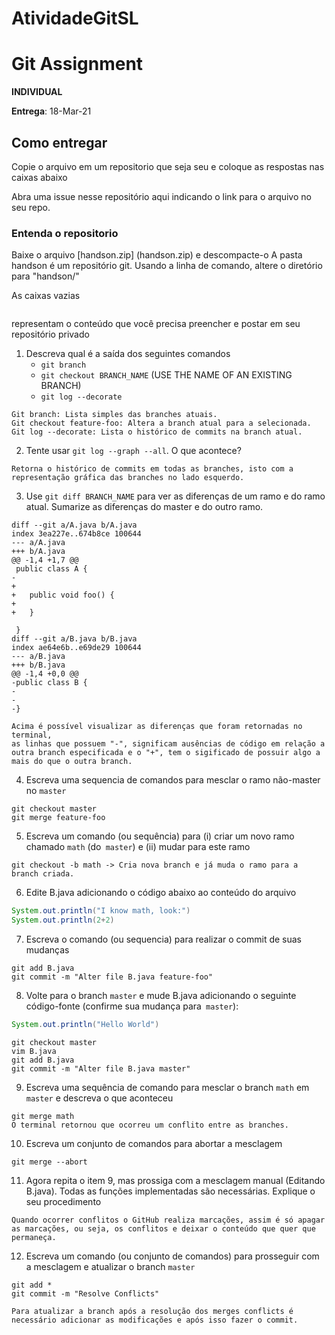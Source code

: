 # AtividadeGitSL

# Git Assignment

**INDIVIDUAL**

**Entrega**: 18-Mar-21

## Como entregar
Copie o arquivo em um repositorio que seja seu e coloque as respostas nas caixas abaixo

Abra uma issue nesse repositório aqui indicando o link para o arquivo no seu repo.

### Entenda o repositorio
Baixe o arquivo [handson.zip] (handson.zip) e descompacte-o
A pasta handson é um repositório git. Usando a linha de comando, altere o diretório para "handson/"

As caixas vazias
```,                                

```
representam o conteúdo que você precisa preencher e postar em seu repositório privado

1. Descreva qual é a saída dos seguintes comandos
    -  `git branch` 
    -  `git checkout BRANCH_NAME` (USE THE NAME OF AN EXISTING BRANCH)
    -  `git log --decorate`

```
Git branch: Lista simples das branches atuais.
Git checkout feature-foo: Altera a branch atual para a selecionada.
Git log --decorate: Lista o histórico de commits na branch atual.
```

2. Tente usar `git log --graph --all`. O que acontece?
```
Retorna o histórico de commits em todas as branches, isto com a representação gráfica das branches no lado esquerdo.
```

3. Use `git diff BRANCH_NAME`  para ver as diferenças de um ramo e do ramo atual.
   Sumarize as diferenças do master e do outro ramo.

```
diff --git a/A.java b/A.java
index 3ea227e..674b8ce 100644
--- a/A.java
+++ b/A.java
@@ -1,4 +1,7 @@
 public class A {
-
+   
+   public void foo() {
+   
+   }
 
 }
diff --git a/B.java b/B.java
index ae64e6b..e69de29 100644
--- a/B.java
+++ b/B.java
@@ -1,4 +0,0 @@
-public class B {
-
-
-}

Acima é possível visualizar as diferenças que foram retornadas no terminal, 
as linhas que possuem "-", significam ausências de código em relação a outra branch especificada e o "+", tem o sigificado de possuir algo a mais do que o outra branch.
```

4. Escreva uma sequencia de comandos para mesclar o ramo não-master no `master`

```
git checkout master
git merge feature-foo
```


5. Escreva um comando (ou sequência) para (i) criar um novo ramo chamado `math` (do` master`)
e (ii) mudar para este ramo

```
git checkout -b math -> Cria nova branch e já muda o ramo para a branch criada.
```
   
6. Edite B.java adicionando o código abaixo ao conteúdo do arquivo
```java
System.out.println("I know math, look:")
System.out.println(2+2)
```

7. Escreva o comando (ou sequencia) para realizar o commit de suas mudanças
```
git add B.java
git commit -m "Alter file B.java feature-foo"
```

8. Volte para o branch `master` e mude B.java adicionando o seguinte código-fonte (confirme sua mudança para` master`):
```java
System.out.println("Hello World")
```
```
git checkout master
vim B.java
git add B.java
git commit -m "Alter file B.java master"
```

9. Escreva uma sequência de comando para mesclar o branch `math` em` master` e descreva o que aconteceu
```
git merge math
O terminal retornou que ocorreu um conflito entre as branches.
```
   
10. Escreva um conjunto de comandos para abortar a mesclagem
```
git merge --abort
```
   
11. Agora repita o item 9, mas prossiga com a mesclagem manual (Editando B.java). Todas as funções implementadas são necessárias. Explique o seu procedimento
```
Quando ocorrer conflitos o GitHub realiza marcações, assim é só apagar as marcações, ou seja, os conflitos e deixar o conteúdo que quer que permaneça.
```

12. Escreva um comando (ou conjunto de comandos) para prosseguir com a mesclagem e atualizar o branch `master`
```
git add *
git commit -m "Resolve Conflicts"

Para atualizar a branch após a resolução dos merges conflicts é necessário adicionar as modificações e após isso fazer o commit. 
```
